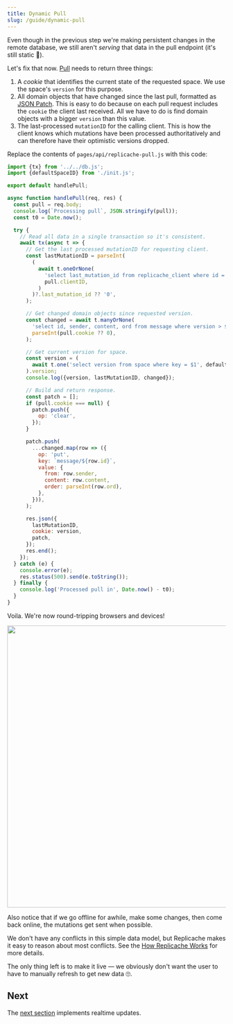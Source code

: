 ```yaml
---
title: Dynamic Pull
slug: /guide/dynamic-pull
---
```


Even though in the previous step we're making persistent changes in the remote database, we still aren't _serving_ that data in the pull endpoint (it's still static 🤣).

Let's fix that now. [Pull](./server-pull.md) needs to return three things:

1. A _cookie_ that identifies the current state of the requested space. We use the space's `version` for this purpose.
1. All domain objects that have changed since the last pull, formatted as [JSON Patch](https://jsonpatch.com/). This is easy to do because on each pull request includes the `cookie` the client last received. All we have to do is find domain objects with a bigger `version` than this value.
1. The last-processed `mutationID` for the calling client. This is how the client knows which mutations have been processed authoritatively and can therefore have their optimistic versions dropped.

Replace the contents of `pages/api/replicache-pull.js` with this code:

```js
import {tx} from '../../db.js';
import {defaultSpaceID} from './init.js';

export default handlePull;

async function handlePull(req, res) {
  const pull = req.body;
  console.log(`Processing pull`, JSON.stringify(pull));
  const t0 = Date.now();

  try {
    // Read all data in a single transaction so it's consistent.
    await tx(async t => {
      // Get the last processed mutationID for requesting client.
      const lastMutationID = parseInt(
        (
          await t.oneOrNone(
            'select last_mutation_id from replicache_client where id = $1',
            pull.clientID,
          )
        )?.last_mutation_id ?? '0',
      );

      // Get changed domain objects since requested version.
      const changed = await t.manyOrNone(
        'select id, sender, content, ord from message where version > $1',
        parseInt(pull.cookie ?? 0),
      );

      // Get current version for space.
      const version = (
        await t.one('select version from space where key = $1', defaultSpaceID)
      ).version;
      console.log({version, lastMutationID, changed});

      // Build and return response.
      const patch = [];
      if (pull.cookie === null) {
        patch.push({
          op: 'clear',
        });
      }

      patch.push(
        ...changed.map(row => ({
          op: 'put',
          key: `message/${row.id}`,
          value: {
            from: row.sender,
            content: row.content,
            order: parseInt(row.ord),
          },
        })),
      );

      res.json({
        lastMutationID,
        cookie: version,
        patch,
      });
      res.end();
    });
  } catch (e) {
    console.error(e);
    res.status(500).send(e.toString());
  } finally {
    console.log('Processed pull in', Date.now() - t0);
  }
}
```

Voila. We're now round-tripping browsers and devices!

<p class="text--center">
  <img src="/img/setup/manual-sync.webp" width="650"/>
</p>

Also notice that if we go offline for awhile, make some changes, then come back online, the mutations get sent when possible.

We don't have any conflicts in this simple data model, but Replicache makes it easy to reason about most conflicts. See the [How Replicache Works](/how-it-works) for more details.

The only thing left is to make it live — we obviously don't want the user to have to manually refresh to get new data 🙄.

## Next

The [next section](./guide-poke.md) implements realtime updates.
